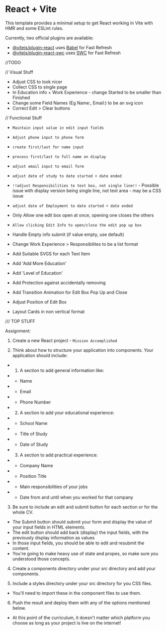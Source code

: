 # React + Vite

This template provides a minimal setup to get React working in Vite with HMR and some ESLint rules.

Currently, two official plugins are available:

- [@vitejs/plugin-react](https://github.com/vitejs/vite-plugin-react/blob/main/packages/plugin-react/README.md) uses [Babel](https://babeljs.io/) for Fast Refresh
- [@vitejs/plugin-react-swc](https://github.com/vitejs/vite-plugin-react-swc) uses [SWC](https://swc.rs/) for Fast Refresh

//TODO

// Visual Stuff
- Adjust CSS to look nicer
- Collect CSS to single page
- In Education info + Work Experience - change Started to be smaller than Finished
- Change some Field Names (Eg Name:, Email:) to be an svg icon 
- Correct Edit > Clear buttons

// Functional Stuff
- ``Maintain input value in edit input fields``
- ``Adjust phone input to phone form``
- ``create first/last for name input``
- ``process first/last to full name on display``
- ``adjust email input to email form``

- ``adjust date of study to date started + date ended``

- ``!!adjust Responsibilities to text box, not single line!!`` - Possible issue with display version being single line, not text area - may be a CSS issue
- ``adjust date of Employment to date started + date ended``


- Only Allow one edit box open at once, opening one closes the others
- ``Allow clicking Edit Info to open/close the edit pop up box``

- Handle Empty info submit (if value empty, use default)
- Change Work Experience > Responsibilites to be a list format
- Add Suitable SVGS for each Text Item
- Add 'Add More Education'
- Add 'Level of Education'
- Add Protection against accidentally removing
- Add Transition Animation for Edit Box Pop Up and Close
- Adjust Position of Edit Box
- Layout Cards in non vertical format




/// TOP STUFF

Assignment:

1. Create a new React project - ``Mission Accomplished``

2. Think about how to structure your application into components. Your application should include:

- 1. A section to add general information like:
- - Name
- - Email
- - Phone Number

- 2. A section to add your educational experience:
- - School Name
- - Title of Study
- - Date of Study

- 3. A section to add practical experience:
- - Company Name
- - Position Title
- - Main responsibilities of your jobs
- - Date from and until when you worked for that company

3. Be sure to include an edit and submit button for each section or for the whole CV.
- The Submit button should submit your form and display the value of your input fields in HTML elements.
- The edit button should add back (display) the input fields, with the previously display information as values
- In those input fields, you should be able to edit and resubmit the content.
- You're going to make heavy use of state and propes, so make sure you understood those concepts.

4. Create a components directory under your src directory and add your components.

5. Include a styles directory under your src directory for you CSS files.
- You'll need to import these in the component files to use them.

6. Push the result and deploy them with any of the options mentioned below.
- At this point of the curriculum, it doesn't matter which platform you choose as long as your project is live on the internet!
